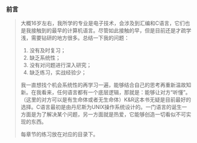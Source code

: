 ### 前言
> 大概16岁左右，我所学的专业是电子技术，会涉及到汇编和C语言，它们也是我接触到的最早的计算机语言。尽管如此接触的早，但是目前还是才疏学浅，需要钻研的地方很多。总结一下我的问题：
> 1. 没有及时复习；
> 2. 缺乏系统性；
> 3. 没有对问题进行深入研究；
> 4. 缺乏练习，实战经验少；
> 
> 我一直想找个机会系统性的再学习一遍，能够结合自己的思考再重新温故知新。在我看来，任何语言都有一个底层逻辑，那就是：能够让对方“听懂”。（这里的对方可以是有生命体或者无生命体）K&R这本书无疑是目前最好的选择。C语言最初是由丹尼斯为UNIX操作系统设计的。一门语言的诞生一方面是为了解决某个问题，另一方面就是热爱，它能够创造一切看似不可实现的东西。
> 
> 每章节的练习放在对应的目录下。




